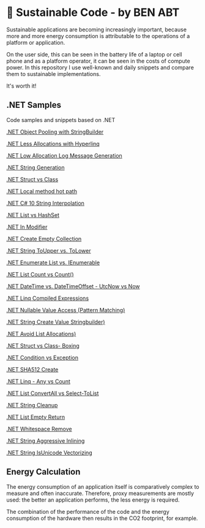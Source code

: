 # 🌳 Sustainable Code - by BEN ABT

Sustainable applications are becoming increasingly important, because more and more energy consumption is attributable to the operations of a platform or application.

On the user side, this can be seen in the battery life of a laptop or cell phone and as a platform operator, it can be seen in the costs of compute power.
In this repository I use well-known and daily snippets and compare them to sustainable implementations.

It's worth it!

## .NET Samples

Code samples and snippets based on .NET

[.NET Object Pooling with StringBuilder](csharp/stringbuilder-pooled)

[.NET Less Allocations with Hyperlinq](csharp/hyperlinq-tolist)

[.NET Low Allocation Log Message Generation](csharp/log-messages-source-code-generator)

[.NET String Generation](csharp/random-string)

[.NET Struct vs Class](csharp/struct-vs-class)

[.NET Local method hot path](csharp/local-method-hotpath)

[.NET C# 10 String Interpolation](csharp/csharp10-string-interpolation)

[.NET List vs HashSet](csharp/list-vs-hashset)

[.NET In Modifier](csharp/in-parameter)

[.NET Create Empty Collection](csharp/create-empty-collection)

[.NET String ToUpper vs. ToLower](csharp/tolower-vs-toupper)

[.NET Enumerate List vs. IEnumerable](csharp/list-vs-ienumerable-enumerate)

[.NET List Count vs Count()](csharp/list-count-property-vs-count-method)

[.NET DateTime vs. DateTimeOffset - UtcNow vs Now](csharp/datime-now-vs-utcnow)

[.NET Linq Compiled Expressions](csharp/linq-expression-compile)

[.NET Nullable Value Access (Pattern Matching)](csharp/nullable-value-access)

[.NET String Create Value Stringbuilder)](csharp/valuestringbuilder)

[.NET Avoid List Allocations)](csharp/avoid-list-allocations)

[.NET Struct vs Class- Boxing](csharp/struct-vs-class-boxing)

[.NET Condition vs Exception](csharp/condition-vs-exception)

[.NET SHA512 Create](csharp/Sha512-Create-Speed)

[.NET Linq - Any vs Count](csharp/linq-any-vs-count)

[.NET List ConvertAll vs Select-ToList](csharp/list-convertall-vs-select-tolist)

[.NET String Cleanup](csharp/string-cleanup)

[.NET List Empty Return](csharp/list-empty-return)

[.NET Whitespace Remove](csharp/whitespace-remove)

[.NET String Aggressive Inlining](csharp/string-aggressive-inlining)

[.NET String IsUnicode Vectorizing](csharp/string-is-unicode)

## Energy Calculation

The energy consumption of an application itself is comparatively complex to measure and often inaccurate. Therefore, proxy measurements are mostly used: the better an application performs, the less energy is required.

The combination of the performance of the code and the energy consumption of the hardware then results in the CO2 footprint, for example.


